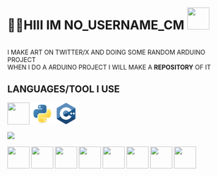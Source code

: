 # 🎩💜HIII IM NO_USERNAME_CM <img src="https://static.wikia.nocookie.net/regretevator/images/b/bc/Mach_render.png/revision/latest/scale-to-width-down/1000?cb=20240408051731" style="width:50px;height:50px;"/>

</br> I MAKE ART ON TWITTER/X AND DOING SOME RANDOM ARDUINO PROJECT </br>
WHEN I DO A ARDUINO PROJECT I WILL MAKE A **REPOSITORY** OF IT 
## LANGUAGES/TOOL I USE
<img src="https://cdn.worldvectorlogo.com/logos/arduino-1.svg" style="width:50px;height:50px;"> </a> <img src="https://raw.githubusercontent.com/devicons/devicon/master/icons/python/python-original.svg" style="width:50px;height:50px;"> </a> <img src="https://raw.githubusercontent.com/github/explore/180320cffc25f4ed1bbdfd33d4db3a66eeeeb358/topics/cpp/cpp.png" style="width:50px;height:50px;"> 

<img src="https://github-readme-stats.vercel.app/api/top-langs/?username=idkilikemach"/>
 
<img src="https://static.wikia.nocookie.net/regretevator/images/b/bc/Mach_render.png/revision/latest/scale-to-width-down/1000?cb=20240408051731" style="width:50px;height:50px;"/> </a> <img src="https://static.wikia.nocookie.net/regretevator/images/6/65/Mach_render_2.png/revision/latest/scale-to-width-down/1000?cb=20240408051941" style="width:50px;height:50px;"/> </a> 
<img src="https://static.wikia.nocookie.net/regretevator/images/b/bc/Mach_render.png/revision/latest/scale-to-width-down/1000?cb=20240408051731" style="width:50px;height:50px;"/> </a> <img src="https://static.wikia.nocookie.net/regretevator/images/6/65/Mach_render_2.png/revision/latest/scale-to-width-down/1000?cb=20240408051941" style="width:50px;height:50px;"/> </a>
<img src="https://static.wikia.nocookie.net/regretevator/images/b/bc/Mach_render.png/revision/latest/scale-to-width-down/1000?cb=20240408051731" style="width:50px;height:50px;"/> </a> <img src="https://static.wikia.nocookie.net/regretevator/images/6/65/Mach_render_2.png/revision/latest/scale-to-width-down/1000?cb=20240408051941" style="width:50px;height:50px;"/> </a>
<img src="https://static.wikia.nocookie.net/regretevator/images/b/bc/Mach_render.png/revision/latest/scale-to-width-down/1000?cb=20240408051731" style="width:50px;height:50px;"/> </a> <img src="https://static.wikia.nocookie.net/regretevator/images/6/65/Mach_render_2.png/revision/latest/scale-to-width-down/1000?cb=20240408051941" style="width:50px;height:50px;"/> </a>

